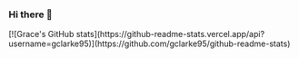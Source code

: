 ### Hi there 👋

<!--
**gclarke95/gclarke95** is a ✨ _special_ ✨ repository because its `README.md` (this file) appears on your GitHub profile.

Here are some ideas to get you started:

- 🔭 I’m currently working on ...
- 🌱 I’m currently learning ...
- 👯 I’m looking to collaborate on ...
- 🤔 I’m looking for help with ...
- 💬 Ask me about ...
- 📫 How to reach me: ...
- 😄 Pronouns: ...
- ⚡ Fun fact: ...
-->[![Grace's GitHub stats](https://github-readme-stats.vercel.app/api?username=gclarke95)](https://github.com/gclarke95/github-readme-stats)

